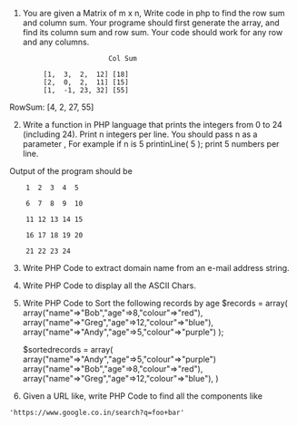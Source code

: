 1. You are given a Matrix of m x n, Write code in php to find the row sum and column sum.
   Your programe should first generate the array, and find its column sum and row sum.
   Your code should work for any row and any columns.

                            Col Sum

            [1,  3,  2,  12] [18]
            [2,  0,  2,  11] [15]
            [1,  -1, 23, 32] [55]

RowSum:     [4,  2, 27,  55]

2. Write a function in PHP  language that prints the integers from 0 to 24 (including 24). Print n integers per line. You should pass  n as a parameter , For example if n is 5
printinLine( 5 ); print 5 numbers per line.

Output of the program should be

        1  2  3  4  5

        6  7  8  9  10

        11 12 13 14 15

        16 17 18 19 20

        21 22 23 24

3. Write PHP Code to extract domain name from an e-mail address string.

4. Write PHP Code to display all the ASCII Chars.

5. Write PHP Code to Sort the following records by age
    $records = array(
        array("name"=>"Bob","age"=>8,"colour"=>"red"),
        array("name"=>"Greg","age"=>12,"colour"=>"blue"),
        array("name"=>"Andy","age"=>5,"colour"=>"purple")
    );


    $sortedrecords = array(
        array("name"=>"Andy","age"=>5,"colour"=>"purple")
        array("name"=>"Bob","age"=>8,"colour"=>"red"),
        array("name"=>"Greg","age"=>12,"colour"=>"blue"),
    )

6. Given a URL like, write PHP Code to find all the components like
```
'https://www.google.co.in/search?q=foo+bar'
```